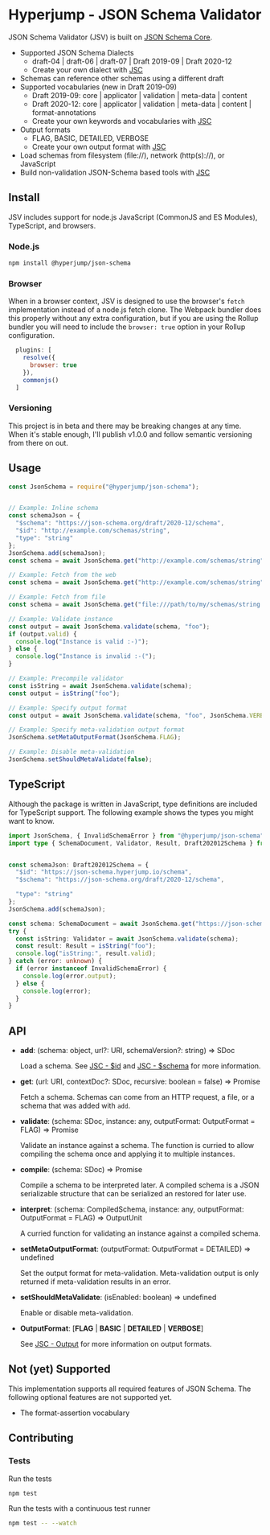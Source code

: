 # Hyperjump - JSON Schema Validator
JSON Schema Validator (JSV) is built on [JSON Schema Core](https://github.com/hyperjump-io/json-schema-core).

* Supported JSON Schema Dialects
  * draft-04 | draft-06 | draft-07 | Draft 2019-09 | Draft 2020-12
  * Create your own dialect with [JSC](https://github.com/hyperjump-io/json-schema-core)
* Schemas can reference other schemas using a different draft
* Supported vocabularies (new in Draft 2019-09)
  * Draft 2019-09: core | applicator | validation | meta-data | content
  * Draft 2020-12: core | applicator | validation | meta-data | content |
    format-annotations
  * Create your own keywords and vocabularies with [JSC](https://github.com/hyperjump-io/json-schema-core)
* Output formats
  * FLAG, BASIC, DETAILED, VERBOSE
  * Create your own output format with [JSC](https://github.com/hyperjump-io/json-schema-core)
* Load schemas from filesystem (file://), network (http(s)://), or JavaScript
* Build non-validation JSON-Schema based tools with [JSC](https://github.com/hyperjump-io/json-schema-core)

## Install
JSV includes support for node.js JavaScript (CommonJS and ES Modules),
TypeScript, and browsers.

### Node.js
```bash
npm install @hyperjump/json-schema
```

### Browser
When in a browser context, JSV is designed to use the browser's `fetch`
implementation instead of a node.js fetch clone. The Webpack bundler does this
properly without any extra configuration, but if you are using the Rollup
bundler you will need to include the `browser: true` option in your Rollup
configuration.

```javascript
  plugins: [
    resolve({
      browser: true
    }),
    commonjs()
  ]
```

### Versioning
This project is in beta and there may be breaking changes at any time. When it's
stable enough, I'll publish v1.0.0 and follow semantic versioning from there on
out.

## Usage
```javascript
const JsonSchema = require("@hyperjump/json-schema");


// Example: Inline schema
const schemaJson = {
  "$schema": "https://json-schema.org/draft/2020-12/schema",
  "$id": "http://example.com/schemas/string",
  "type": "string"
};
JsonSchema.add(schemaJson);
const schema = await JsonSchema.get("http://example.com/schemas/string");

// Example: Fetch from the web
const schema = await JsonSchema.get("http://example.com/schemas/string");

// Example: Fetch from file
const schema = await JsonSchema.get("file:///path/to/my/schemas/string.schema.json");

// Example: Validate instance
const output = await JsonSchema.validate(schema, "foo");
if (output.valid) {
  console.log("Instance is valid :-)");
} else {
  console.log("Instance is invalid :-(");
}

// Example: Precompile validator
const isString = await JsonSchema.validate(schema);
const output = isString("foo");

// Example: Specify output format
const output = await JsonSchema.validate(schema, "foo", JsonSchema.VERBOSE);

// Example: Specify meta-validation output format
JsonSchema.setMetaOutputFormat(JsonSchema.FLAG);

// Example: Disable meta-validation
JsonSchema.setShouldMetaValidate(false);
```

## TypeScript
Although the package is written in JavaScript, type definitions are included for
TypeScript support. The following example shows the types you might want to
know.

```typescript
import JsonSchema, { InvalidSchemaError } from "@hyperjump/json-schema";
import type { SchemaDocument, Validator, Result, Draft202012Schema } from "@hyperjump/json-schema";


const schemaJson: Draft202012Schema = {
  "$id": "https://json-schema.hyperjump.io/schema",
  "$schema": "https://json-schema.org/draft/2020-12/schema",

  "type": "string"
};
JsonSchema.add(schemaJson);

const schema: SchemaDocument = await JsonSchema.get("https://json-schema.hyperjump.io/schema");
try {
  const isString: Validator = await JsonSchema.validate(schema);
  const result: Result = isString("foo");
  console.log("isString:", result.valid);
} catch (error: unknown) {
  if (error instanceof InvalidSchemaError) {
    console.log(error.output);
  } else {
    console.log(error);
  }
}
```

## API
* **add**: (schema: object, url?: URI, schemaVersion?: string) => SDoc

    Load a schema. See [JSC - $id](https://github.com/hyperjump-io/json-schema-core#id)
    and [JSC - $schema](https://github.com/hyperjump-io/json-schema-core#schema-1)
    for more information.
* **get**: (url: URI, contextDoc?: SDoc, recursive: boolean = false) => Promise<SDoc>

    Fetch a schema. Schemas can come from an HTTP request, a file, or a schema
    that was added with `add`.
* **validate**: (schema: SDoc, instance: any, outputFormat: OutputFormat = FLAG) => Promise<OutputUnit>

    Validate an instance against a schema. The function is curried to allow
    compiling the schema once and applying it to multiple instances.
* **compile**: (schema: SDoc) => Promise<CompiledSchema>

    Compile a schema to be interpreted later. A compiled schema is a JSON
    serializable structure that can be serialized an restored for later use.
* **interpret**: (schema: CompiledSchema, instance: any, outputFormat: OutputFormat = FLAG) => OutputUnit

    A curried function for validating an instance against a compiled schema.
* **setMetaOutputFormat**: (outputFormat: OutputFormat = DETAILED) => undefined

    Set the output format for meta-validation. Meta-validation output is only
    returned if meta-validation results in an error.
* **setShouldMetaValidate**: (isEnabled: boolean) => undefined

    Enable or disable meta-validation.
* **OutputFormat**: [**FLAG** | **BASIC** | **DETAILED** | **VERBOSE**]

    See [JSC - Output](https://github.com/hyperjump-io/json-schema-core#output)
    for more information on output formats.

## Not (yet) Supported
This implementation supports all required features of JSON Schema. The following
optional features are not supported yet.

* The format-assertion vocabulary

## Contributing

### Tests

Run the tests

```bash
npm test
```

Run the tests with a continuous test runner

```bash
npm test -- --watch
```
